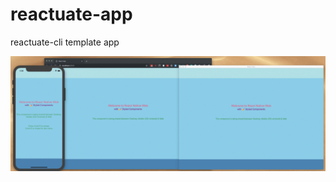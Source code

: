 # reactuate-app
reactuate-cli template app

![Alt Text](https://raw.githubusercontent.com/bartekus/reactuate-app/master/reactuate-app.gif)

